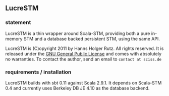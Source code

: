 ## LucreSTM

### statement

LucreSTM is a thin wrapper around Scala-STM, providing both a pure in-memory STM and a database backed persistent STM, using the same API.

LucreSTM is (C)opyright 2011 by Hanns Holger Rutz. All rights reserved. It is released under the [GNU General Public License](https://raw.github.com/Sciss/LucreSTM/master/licenses/LucreSTM-License.txt) and comes with absolutely no warranties. To contact the author, send an email to `contact at sciss.de`

### requirements / installation

LucreSTM builds with sbt 0.11 against Scala 2.9.1. It depends on Scala-STM 0.4 and currently uses Berkeley DB JE 4.10 as the database backend.
